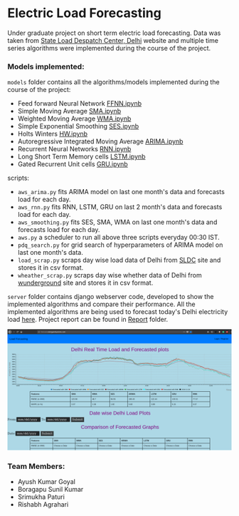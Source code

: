 # Electric Load Forecasting

Under graduate project on short term electric load forecasting. Data was taken from [State Load Despatch Center, Delhi](www.delhisldc.org/) website and multiple time series algorithms were implemented during the course of the project.

### Models implemented:

`models` folder contains all the algorithms/models implemented during the course of the project:

* Feed forward Neural Network [FFNN.ipynb](models/FFNN.ipynb)
* Simple Moving Average [SMA.ipynb](models/SMA.ipynb)
* Weighted Moving Average [WMA.ipynb](models/WMA.ipynb)
* Simple Exponential Smoothing [SES.ipynb](models/SES.ipynb)
* Holts Winters [HW.ipynb](models/HW.ipynb)
* Autoregressive Integrated Moving Average [ARIMA.ipynb](models/ARIMA.ipynb)
* Recurrent Neural Networks [RNN.ipynb](models/RNN.ipynb)
* Long Short Term Memory cells [LSTM.ipynb](models/LSTM.ipynb)
* Gated Recurrent Unit cells [GRU.ipynb](models/GRU.ipynb)

scripts:

* `aws_arima.py` fits ARIMA model on last one month's data and forecasts load for each day.
* `aws_rnn.py` fits RNN, LSTM, GRU on last 2 month's data and forecasts load for each day.
* `aws_smoothing.py` fits SES, SMA, WMA on last one month's data and forecasts load for each day.
* `aws.py` a scheduler to run all above three scripts everyday 00:30 IST.
* `pdq_search.py` for grid search of hyperparameters of ARIMA model on last one month's data.
* `load_scrap.py` scraps day wise load data of Delhi from [SLDC](https://www.delhisldc.org/Loaddata.aspx?mode=17/01/2018) site and stores it in csv format.
* `wheather_scrap.py` scraps day wise whether data of Delhi from [wunderground](https://www.wunderground.com/history/airport/VIDP/2017/8/1/DailyHistory.html) site and stores it in csv format.

`server` folder contains django webserver code, developed to show the implemented algorithms and compare their performance. All the implemented algorithms are being used to forecast today's Delhi electricity load [here](http://forecast.energyandsystems.com). Project report can be found in [Report](Report) folder. 

![A screenshot of the website](screenshots/website.png "A screenshot of the website")


### Team Members:

* Ayush Kumar Goyal
* Boragapu Sunil Kumar
* Srimukha Paturi
* Rishabh Agrahari
